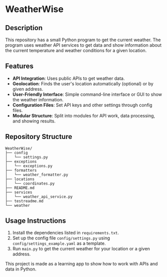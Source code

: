 # WeatherWise

## Description

This repository has a small Python program to get the current weather. The program uses weather API services to get data and show information about the current temperature and weather conditions for a given location.

## Features

- **API Integration**: Uses public APIs to get weather data.
- **Geolocation**: Finds the user's location automatically (optional) or by given address.
- **User-Friendly Interface**: Simple command-line interface or GUI to show the weather information.
- **Configuration Files**: Set API keys and other settings through config files.
- **Modular Structure**: Split into modules for API work, data processing, and showing results.


## Repository Structure
```
WeatherWise/
├── config
│   └── settings.py
├── exceptions
│   └── exceptions.py
├── formatters
│   └── weather_formatter.py
├── locations
│   └── coordinates.py
├── README.md
├── services
│   └── weather_api_service.py
├── testreadme.md
└── weather
```

## Usage Instructions

1. Install the dependencies listed in `requirements.txt`.
2. Set up the config file `config/settings.py` using `config/settings_example.yaml` as a template.
3. Run `main.py` to get the current weather for your location or a given address.

This project is made as a learning app to show how to work with APIs and data in Python.
